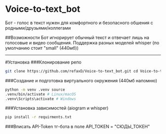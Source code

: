 # Voice-to-text_bot
Бот - голос в текст нужен для комфортного и безопасного обшения с родными/друзьями/коллегами

##Возможности
Бот игнорирует обычный текст и отвечает лишь на голосовые и видео сообщения.
Поддержка разных моделей whisper (по умолчанию стоит "small" (440мб))

---

#Установка
###Клонирование репо
```bash
git clone https://github.com/refaxD/Voice-to-text_bot.git cd Voice-to-text_bot
```
###Создание и подготовка виртуального окружения (440мб напомню)
```bash
python -m venv .venv source
.venv/bin/activate # Linux/macOS
.venv\Scripts\activate # Windows
```
###Установка зависимостей (aiogram и whisper)
```bash
pip install -r requirments.txt
```
###Вписать API-Token тг-бота в поле API_TOKEN = "СЮДЫ_ТОКЕН"
